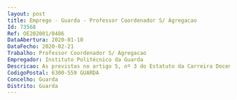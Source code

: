 ```yaml
--- 
layout: post
title: Emprego - Guarda - Professor Coordenador S/ Agregacao
Id: 73568
Ref: OE202001/0486
DataAbertura: 2020-01-10
DataFecho: 2020-02-21
Trabalho: Professor Coordenador S/ Agregacao
Empregador: Instituto Politécnico da Guarda
Descricao: As previstas no artigo 5, nº 3 do Estatuto da Carreira Docente do Ensino Superior Politécnico, aprovado pelo DL 185 81, de 1 de julho, na redação em vigor.
CodigoPostal: 6300-559 GUARDA
Concelho: Guarda
Distrito: Guarda
--- 
```

